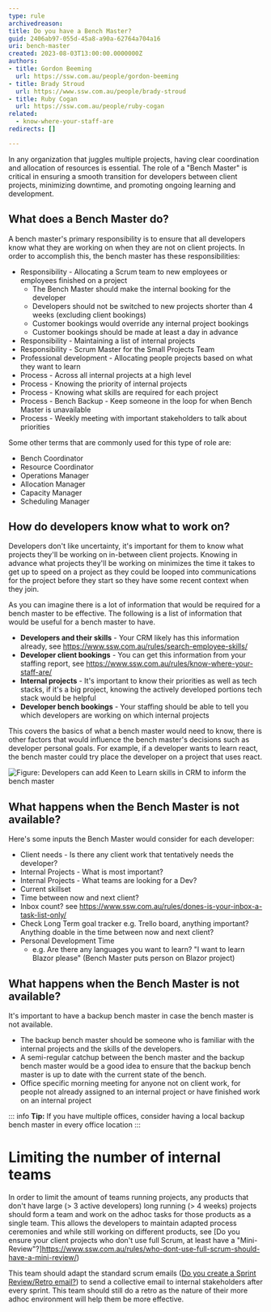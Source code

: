 ```yaml
---
type: rule
archivedreason: 
title: Do you have a Bench Master?
guid: 2406ab97-055d-45a8-a90a-62764a704a16
uri: bench-master
created: 2023-08-03T13:00:00.0000000Z
authors:
- title: Gordon Beeming
  url: https://ssw.com.au/people/gordon-beeming
- title: Brady Stroud
  url: https://www.ssw.com.au/people/brady-stroud
- title: Ruby Cogan
  url: https://ssw.com.au/people/ruby-cogan
related: 
  - know-where-your-staff-are
redirects: []

---
```


In any organization that juggles multiple projects, having clear coordination and allocation of resources is essential. The role of a "Bench Master" is critical in ensuring a smooth transition for developers between client projects, minimizing downtime, and promoting ongoing learning and development.

<!--endintro-->

## What does a Bench Master do?

A bench master's primary responsibility is to ensure that all developers know what they are working on when they are not on client projects. In order to accomplish this, the bench master has these responsibilities:

- Responsibility - Allocating a Scrum team to new employees or employees finished on a project
  - The Bench Master should make the internal booking for the developer
  - Developers should not be switched to new projects shorter than 4 weeks (excluding client bookings)
  - Customer bookings would override any internal project bookings
  - Customer bookings should be made at least a day in advance
- Responsibility - Maintaining a list of internal projects
- Responsibility - Scrum Master for the Small Projects Team
- Professional development - Allocating people projects based on what they want to learn
- Process - Across all internal projects at a high level
- Process - Knowing the priority of internal projects
- Process - Knowing what skills are required for each project
- Process - Bench Backup - Keep someone in the loop for when Bench Master is unavailable
- Process - Weekly meeting with important stakeholders to talk about priorities

Some other terms that are commonly used for this type of role are:

- Bench Coordinator
- Resource Coordinator
- Operations Manager
- Allocation Manager
- Capacity Manager
- Scheduling Manager

## How do developers know what to work on?

Developers don't like uncertainty, it's important for them to know what projects they'll be working on in-between client projects. Knowing in advance what projects they'll be working on minimizes the time it takes to get up to speed on a project as they could be looped into communications for the project before they start so they have some recent context when they join.

As you can imagine there is a lot of information that would be required for a bench master to be effective. The following is a list of information that would be useful for a bench master to have.

- **Developers and their skills** - Your CRM likely has this information already, see https://www.ssw.com.au/rules/search-employee-skills/
- **Developer client bookings** - You can get this information from your staffing report, see https://www.ssw.com.au/rules/know-where-your-staff-are/
- **Internal projects** - It's important to know their priorities as well as tech stacks, if it's a big project, knowing the actively developed portions tech stack would be helpful
- **Developer bench bookings** - Your staffing should be able to tell you which developers are working on which internal projects

This covers the basics of what a bench master would need to know, there is other factors that would influence the bench master's decisions such as developer personal goals. For example, if a developer wants to learn react, the bench master could try place the developer on a project that uses react.

![Figure: Developers can add Keen to Learn skills in CRM to inform the bench master](keen-to-learn-skills.png)

## What happens when the Bench Master is not available?

Here's some inputs the Bench Master would consider for each developer:

- Client needs - Is there any client work that tentatively needs the developer?
- Internal Projects - What is most important? 
- Internal Projects - What teams are looking for a Dev?
- Current skillset
- Time between now and next client?
- Inbox count? see https://www.ssw.com.au/rules/dones-is-your-inbox-a-task-list-only/
- Check Long Term goal tracker e.g. Trello board, anything important? Anything doable in the time between now and next client?
- Personal Development Time 
  - e.g. Are there any languages you want to learn? "I want to learn Blazor please" (Bench Master puts person on Blazor project)

## What happens when the Bench Master is not available?

It's important to have a backup bench master in case the bench master is not available. 

- The backup bench master should be someone who is familiar with the internal projects and the skills of the developers. 
- A semi-regular catchup between the bench master and the backup bench master would be a good idea to ensure that the backup bench master is up to date with the current state of the bench.
- Office specific morning meeting for anyone not on client work, for people not already assigned to an internal project or have finished work on an internal project

::: info
**Tip:** If you have multiple offices, consider having a local backup bench master in every office location
:::

# Limiting the number of internal teams

In order to limit the amount of teams running projects, any products that don't have large (> 3 active developers) long running (> 4 weeks) projects should form a team and work on the adhoc tasks for those products as a single team. This allows the developers to maintain adapted process ceremonies and while still working on different products, see [Do you ensure your client projects who don't use full Scrum, at least have a "Mini-Review"?]https://www.ssw.com.au/rules/who-dont-use-full-scrum-should-have-a-mini-review/)

This team should adapt the standard scrum emails ([Do you create a Sprint Review/Retro email?](https://www.ssw.com.au/rules/do-you-create-a-sprint-review-retro-email/)) to send a collective email to internal stakeholders after every sprint. This team should still do a retro as the nature of their more adhoc environment will help them be more effective.
